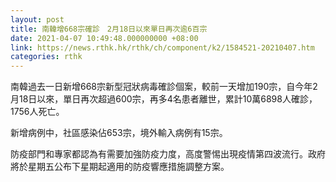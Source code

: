 ```yaml
---
layout: post
title: 南韓增668宗確診　2月18日以來單日再次逾6百宗
date: 2021-04-07 10:49:48.000000000 +08:00
link: https://news.rthk.hk/rthk/ch/component/k2/1584521-20210407.htm
categories: rthk
---
```


南韓過去一日新增668宗新型冠狀病毒確診個案，較前一天增加190宗，自今年2月18日以來，單日再次超過600宗，再多4名患者離世，累計10萬6898人確診，1756人死亡。

新增病例中，社區感染佔653宗，境外輸入病例有15宗。

防疫部門和專家都認為有需要加強防疫力度，高度警惕出現疫情第四波流行。政府將於星期五公布下星期起適用的防疫響應措施調整方案。

